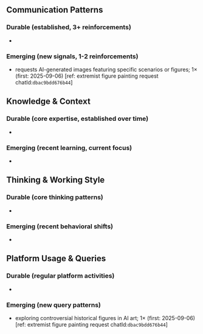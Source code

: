 ## Communication Patterns
### Durable (established, 3+ reinforcements)
- 

### Emerging (new signals, 1-2 reinforcements)
- requests AI-generated images featuring specific scenarios or figures; 1× (first: 2025-09-06) [ref: extremist figure painting request chatId:`dbac9bdd676b44`]

## Knowledge & Context
### Durable (core expertise, established over time)
- 

### Emerging (recent learning, current focus)
- 

## Thinking & Working Style
### Durable (core thinking patterns)
- 

### Emerging (recent behavioral shifts)
- 

## Platform Usage & Queries
### Durable (regular platform activities)
- 

### Emerging (new query patterns)
- exploring controversial historical figures in AI art; 1× (first: 2025-09-06) [ref: extremist figure painting request chatId:`dbac9bdd676b44`]
